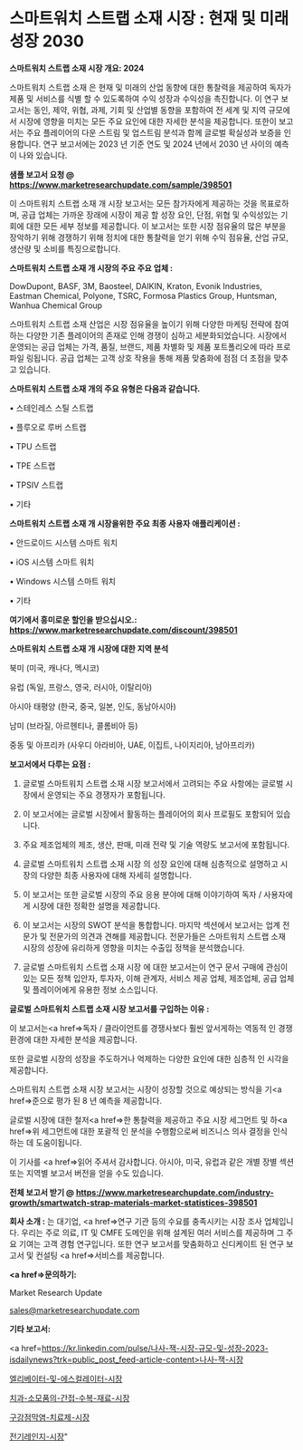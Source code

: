 # 스마트워치 스트랩 소재 시장 : 현재 및 미래 성장 2030

<strong>스마트워치 스트랩 소재 시장 개요: 2024</strong>

스마트워치 스트랩 소재 은 현재 및 미래의 산업 동향에 대한 통찰력을 제공하여 독자가 제품 및 서비스를 식별 할 수 있도록하여 수익 성장과 수익성을 촉진합니다. 이 연구 보고서는 동인, 제약, 위협, 과제, 기회 및 산업별 동향을 포함하여 전 세계 및 지역 규모에서 시장에 영향을 미치는 모든 주요 요인에 대한 자세한 분석을 제공합니다. 또한이 보고서는 주요 플레이어의 다운 스트림 및 업스트림 분석과 함께 글로벌 확실성과 보증을 인용합니다. 연구 보고서에는 2023 년 기준 연도 및 2024 년에서 2030 년 사이의 예측이 나와 있습니다.



<strong>샘플 보고서 요청 @ <a href=https://www.marketresearchupdate.com/sample/398501>https://www.marketresearchupdate.com/sample/398501</a></strong>

이 스마트워치 스트랩 소재 개 시장 보고서는 모든 참가자에게 제공하는 것을 목표로하며, 공급 업체는 가까운 장래에 시장이 제공 할 성장 요인, 단점, 위협 및 수익성있는 기회에 대한 모든 세부 정보를 제공합니다. 이 보고서는 또한 시장 점유율의 많은 부분을 장악하기 위해 경쟁하기 위해 정치에 대한 통찰력을 얻기 위해 수익 점유율, 산업 규모, 생산량 및 소비를 특징으로합니다.



<strong>스마트워치 스트랩 소재 개 시장의 주요 주요 업체 :</strong>

DowDupont, BASF, 3M, Baosteel, DAIKIN, Kraton, Evonik Industries, Eastman Chemical, Polyone, TSRC, Formosa Plastics Group, Huntsman, Wanhua Chemical Group

스마트워치 스트랩 소재 산업은 시장 점유율을 높이기 위해 다양한 마케팅 전략에 참여하는 다양한 기존 플레이어의 존재로 인해 경쟁이 심하고 세분화되었습니다. 시장에서 운영되는 공급 업체는 가격, 품질, 브랜드, 제품 차별화 및 제품 포트폴리오에 따라 프로파일 링됩니다. 공급 업체는 고객 상호 작용을 통해 제품 맞춤화에 점점 더 초점을 맞추고 있습니다.



<strong>스마트워치 스트랩 소재 개의 주요 유형은 다음과 같습니다.</strong>

• 스테인레스 스틸 스트랩

• 플루오로 루버 스트랩

• TPU 스트랩

• TPE 스트랩

• TPSIV 스트랩

• 기타



<strong>스마트워치 스트랩 소재 개 시장을위한 주요 최종 사용자 애플리케이션 :</strong>

• 안드로이드 시스템 스마트 워치

• iOS 시스템 스마트 워치

• Windows 시스템 스마트 워치

• 기타



<strong>여기에서 흥미로운 할인을 받으십시오.: <a href=https://www.marketresearchupdate.com/discount/398501>https://www.marketresearchupdate.com/discount/398501</a></strong>



<strong>스마트워치 스트랩 소재 개 시장에 대한 지역 분석</strong>

북미 (미국, 캐나다, 멕시코)

유럽 (독일, 프랑스, 영국, 러시아, 이탈리아)

아시아 태평양 (한국, 중국, 일본, 인도, 동남아시아)

남미 (브라질, 아르헨티나, 콜롬비아 등)

중동 및 아프리카 (사우디 아라비아, UAE, 이집트, 나이지리아, 남아프리카)



<strong>보고서에서 다루는 요점 :</strong>

1. 글로벌 스마트워치 스트랩 소재 시장 보고서에서 고려되는 주요 사항에는 글로벌 시장에서 운영되는 주요 경쟁자가 포함됩니다.

2. 이 보고서에는 글로벌 시장에서 활동하는 플레이어의 회사 프로필도 포함되어 있습니다.

3. 주요 제조업체의 제조, 생산, 판매, 미래 전략 및 기술 역량도 보고서에 포함됩니다.

4. 글로벌 스마트워치 스트랩 소재 시장 의 성장 요인에 대해 심층적으로 설명하고 시장의 다양한 최종 사용자에 대해 자세히 설명합니다.

5. 이 보고서는 또한 글로벌 시장의 주요 응용 분야에 대해 이야기하여 독자 / 사용자에게 시장에 대한 정확한 설명을 제공합니다.

6. 이 보고서는 시장의 SWOT 분석을 통합합니다. 마지막 섹션에서 보고서는 업계 전문가 및 전문가의 의견과 견해를 제공합니다. 전문가들은 스마트워치 스트랩 소재 시장의 성장에 유리하게 영향을 미치는 수출입 정책을 분석했습니다.

7. 글로벌 스마트워치 스트랩 소재 시장 에 대한 보고서는이 연구 문서 구매에 관심이있는 모든 정책 입안자, 투자자, 이해 관계자, 서비스 제공 업체, 제조업체, 공급 업체 및 플레이어에게 유용한 정보 소스입니다.



<strong>글로벌 스마트워치 스트랩 소재 시장 보고서를 구입하는 이유 :</strong>

이 보고서는<a href=>독자 / 클</a>라이언트를 경쟁사보다 훨씬 앞서게하는 역동적 인 경쟁 환경에 대한 자세한 분석을 제공합니다.

또한 글로벌 시장의 성장을 주도하거나 억제하는 다양한 요인에 대한 심층적 인 시각을 제공합니다.

스마트워치 스트랩 소재 시장 보고서는 시장이 성장할 것으로 예상되는 방식을 기<a href=>준으로</a> 평가 된 8 년 예측을 제공합니다.

글로벌 시장에 대한 철저<a href=>한 통찰력</a>을 제공하고 주요 시장 세그먼트 및 하<a href=>위 세그</a>먼트에 대한 포괄적 인 분석을 수행함으로써 비즈니스 의사 결정을 인식하는 데 도움이됩니다.

이 기사를 <a href=>읽어 주</a>셔서 감사합니다. 아시아, 미국, 유럽과 같은 개별 장별 섹션 또는 지역별 보고서 버전을 얻을 수도 있습니다.



<strong>전체 보고서 받기 @ <a href=https://www.marketresearchupdate.com/industry-growth/smartwatch-strap-materials-market-statistices-398501>https://www.marketresearchupdate.com/industry-growth/smartwatch-strap-materials-market-statistices-398501</a></strong>



<strong>회사 소개 :</strong>
는 대기업, <a href=>연구 기</a>관 등의 수요를 충족시키는 시장 조사 업체입니다. 우리는 주로 의료, IT 및 CMFE 도메인을 위해 설계된 여러 서비스를 제공하며 그 주요 기여는 고객 경험 연구입니다. 또한 연구 보고서를 맞춤화하고 신디케이트 된 연구 보고서 및 컨설팅 <a href=>서비</a>스를 제공합니다.



<strong><a href=>문의하기:</a></strong>

Market Research Update

sales@marketresearchupdate.com



<strong>기타 보고서:</strong>

<a href=https://kr.linkedin.com/pulse/나사-잭-시장-규모-및-성장-2023-isdailynews?trk=public_post_feed-article-content>나사-잭-시장</a>

<a href=https://www.linkedin.com/pulse/엘리베이터-및-에스컬레이터-시장-세분화-연구-목표-고객2029년-isdailynews/>엘리베이터-및-에스컬레이터-시장</a>

<a href=https://www.linkedin.com/pulse/치과-소모품의-간접-수복-재료-시장-동향-및-성장-전망-isdailynews-eklnf/>치과-소모품의-간접-수복-재료-시장</a>

<a href=https://www.linkedin.com/pulse/구강점막염-치료제-시장-경쟁-분석-및-성장-잠재력-2029-analytics-alchemy-360-analysis-gyqif/>구강점막염-치료제-시장</a>

<a href=https://www.linkedin.com/pulse/전기레인지-시장-진입-전략-및-위험-평가2030년-analytics-alchemy-360-analysis-4fxcf/>전기레인지-시장</a>"
